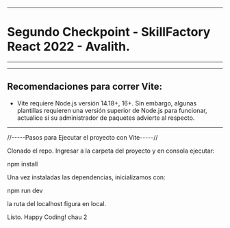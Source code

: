 ------------------------------------------------------------
# Segundo Checkpoint - SkillFactory React 2022 - Avalith.
------------------------------------------------------------

------------------------------------------------------------
## Recomendaciones para correr Vite:

- Vite requiere Node.js versión 14.18+, 16+. Sin embargo, 
  algunas plantillas requieren una versión superior de 
  Node.js para funcionar, actualice si su administrador de
  paquetes advierte al respecto.
  
------------------------------------------------------------

//-----Pasos para Ejecutar el proyecto con Vite-----//

Clonado el repo. Ingresar a la carpeta del proyecto y en 
consola ejecutar:

npm install

Una vez instaladas las dependencias, inicializamos con:

npm run dev

la ruta del localhost figura en local.

Listo. Happy Coding! 
chau 2
